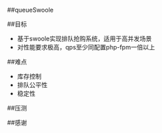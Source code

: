 ##queueSwoole


##目标
* 基于swoole实现排队抢购系统，适用于高并发场景
* 对性能要求极高，qps至少同配置php-fpm一倍以上

##难点
* 库存控制
* 排队公平性
* 稳定性

##压测




##感谢

